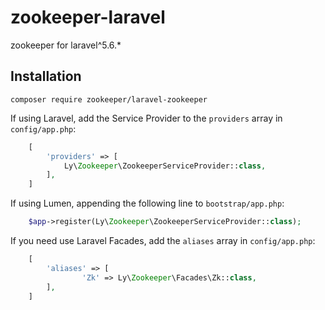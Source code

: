 # zookeeper-laravel
zookeeper for laravel^5.6.*

## Installation

`composer require zookeeper/laravel-zookeeper`

If using Laravel, add the Service Provider to the `providers` array in `config/app.php`:
``` php
    [
        'providers' => [
            Ly\Zookeeper\ZookeeperServiceProvider::class,
        ],   
    ]
```

If using Lumen, appending the following line to `bootstrap/app.php`:

``` php
    $app->register(Ly\Zookeeper\ZookeeperServiceProvider::class);
```

If you need use Laravel Facades, add the `aliases` array in `config/app.php`:
``` php
    [
        'aliases' => [
                'Zk' => Ly\Zookeeper\Facades\Zk::class,
        ],
    ]
```